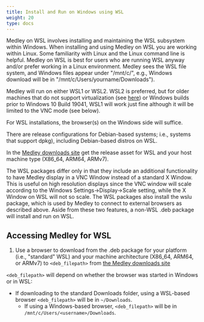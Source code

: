 ```yaml
---
title: Install and Run on Windows using WSL
weight: 20
type: docs
---
```


Medley on WSL involves installing and maintaining the WSL subsystem within Windows. When installing and using Medley on WSL you are working within Linux. Some familiarity with Linux and the Linux command line is helpful.  Medley on WSL is best for users who are running WSL anyway and/or prefer working in a Linux environment. Medley sees the WSL file system, and Windows files appear under "/mnt/c/", e.g., Windows download will be in "/mnt/c/Users/yourname/Downloads").

Medley will run on either WSL1 or WSL2.  WSL2 is preferred, but for older machines that do not support virtualization (see 
[here](https://learn.microsoft.com/en-us/virtualization/hyper-v-on-windows/reference/hyper-v-requirements))
or Windows builds prior to Windows 10 Build 19041, WSL1 will work just fine although it will be limited to the VNC mode (see below).

For WSL installations, the browser(s) on the Windows side will suffice.

There are release configurations for Debian-based systems; i.e., systems that support dpkg), including Debian-based distros on WSL.

In the [Medley downloads site](https://online.interlisp.org/downloads/medley_downloads.html) get the release asset for WSL and your host machine type (X86_64, ARM64, ARMv7).

The WSL packages differ only in 
that they include an additional functionality to have Medley display in a VNC Window
instead of a standard X Window.  This is useful on high resolution displays since
the VNC window will scale according to the Windows Settings->Display->Scale setting,
while the X Window on WSL will not so scale. The WSL packages also install the wslu
package, which is used by Medley to connect to external browsers as described above.
Aside from these two features, a non-WSL .deb package will install and run on WSL.

## Accessing Medley for WSL

1.  Use a browser to download from the .deb package for your platform (i.e., "standard" WSL) and your machine 	architecture (X86_64, ARM64, or ARMv7) to `<deb_filepath>` from [the Medley downloads site](https://online.interlisp.org/downloads/medley_downloads.html)
	
 `<deb_filepath>` will depend on whether the browser was started in Windows or in WSL:
 * If downloading to the standard Downloads folder, using a WSL-based browser `<deb_filepath>` will be in `~/Downloads`.  
	* If using a Windows-based browser, `<deb_filepath>` will be in `/mnt/c/Users/<username>/Downloads`.




